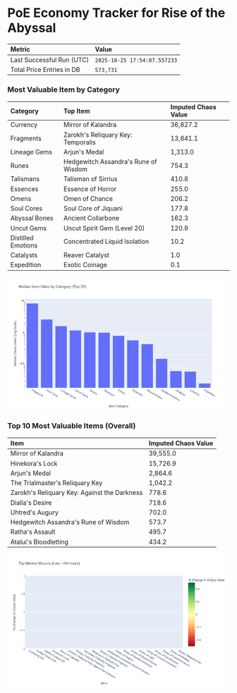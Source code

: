 # PoE Economy Tracker for Rise of the Abyssal

<!-- START_MAINTENANCE -->
| Metric | Value |
|:---|:---|
| Last Successful Run (UTC) | `2025-10-25 17:54:07.557233` |
| Total Price Entries in DB | `573,731` |

<!-- END_MAINTENANCE -->

<!-- START_DATAFRAME_DEBUG -->
<!-- END_DATAFRAME_DEBUG -->

<!-- START_CATEGORY_ANALYSIS -->
### Most Valuable Item by Category
| Category | Top Item | Imputed Chaos Value |
| :--- | :--- | :--- |
| Currency | Mirror of Kalandra | 36,827.2 |
| Fragments | Zarokh's Reliquary Key: Temporalis | 13,841.1 |
| Lineage Gems | Arjun's Medal | 1,313.0 |
| Runes | Hedgewitch Assandra's Rune of Wisdom | 754.3 |
| Talismans | Talisman of Sirrius | 410.8 |
| Essences | Essence of Horror | 255.0 |
| Omens | Omen of Chance | 206.2 |
| Soul Cores | Soul Core of Jiquani | 177.8 |
| Abyssal Bones | Ancient Collarbone | 162.3 |
| Uncut Gems | Uncut Spirit Gem (Level 20) | 120.9 |
| Distilled Emotions | Concentrated Liquid Isolation | 10.2 |
| Catalysts | Reaver Catalyst | 1.0 |
| Expedition | Exotic Coinage | 0.1 |


![Category Analysis Chart](charts/category_analysis.png)
<!-- END_ANALYSIS -->

<!-- START_ANALYSIS -->
### Top 10 Most Valuable Items (Overall)
| Item | Imputed Chaos Value |
| :--- | :--- |
| Mirror of Kalandra | 39,555.0 |
| Hinekora's Lock | 15,726.9 |
| Arjun's Medal | 2,864.6 |
| The Trialmaster's Reliquary Key | 1,042.2 |
| Zarokh's Reliquary Key: Against the Darkness | 778.6 |
| Dialla's Desire | 718.6 |
| Uhtred's Augury | 702.0 |
| Hedgewitch Assandra's Rune of Wisdom | 573.7 |
| Ratha's Assault | 495.7 |
| Atalui's Bloodletting | 434.2 |


![Market Movers Chart](charts/market_movers.png)
<!-- END_ANALYSIS -->
